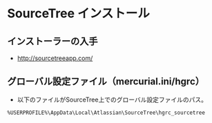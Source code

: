 ﻿# SourceTree インストール

## インストーラーの入手

- http://sourcetreeapp.com/

## グローバル設定ファイル（mercurial.ini/hgrc）

- 以下のファイルがSourceTree上でのグローバル設定ファイルのパス。

```clike
%USERPROFILE%\AppData\Local\Atlassian\SourceTree\hgrc_sourcetree
```
